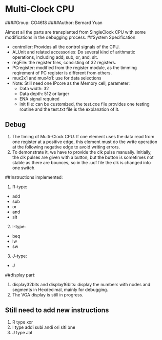 # Multi-Clock CPU
####Group: CO4618
####Author: Bernard Yuan

Almost all the parts are transplanted from SingleClock CPU with some modifications in the debugging process.
##System Specification:
* controller: Provides all the control signals of the CPU.
* ALUnit and related accessories: Do several kind of arithmatic operations, including add, sub, or, and, slt.
* regFile: the register files, consisting of 32 registers.
* PCregister: modified from the register module, as the timming reqirement of PC register is different from others.
* mux2x1 and mux4x1: use for data selections
* Note: Still need one IPcore as the Memory cell, parameter:
  * Data width: 32
  * Data depth: 512 or larger
  * ENA signal required
  * init file: can be customized, the test.coe file provides one testing routine and the test.txt file is the explanation of it.

## Debug
1. The timing of Multi-Clock CPU. If one element uses the data read from one register at a positive edge, this element must do the write operation at the following negative edge to avoid writing errors.
2. To demonstrate it, we have to provide the clk pulse manually. Initially, the clk pulses are given with a button, but the button is sometimes not stable as there are bounces, so in the .ucf file the clk is changed into one switch.

##Instructions implemented:
1. R-type:
  * add
  * sub
  * or
  * and
  * slt
2. I-type:
  * beq
  * lw
  * sw
3. J-type:
  * J

##display part:
1. display32bits and display16bits: display the numbers with nodes and segments in Hexdecimal, mainly for debugging.
2. The VGA display is still in progress.

## Still need to add new instructions
1. R type
  xor
2. I type
  addi
  subi
  andi
  ori
  slti
  bne
3. J type
  Jal

